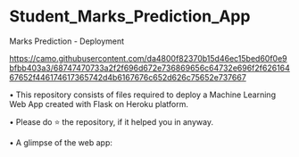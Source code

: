 # Student_Marks_Prediction_App
Marks Prediction - Deployment

https://camo.githubusercontent.com/da4800f82370b15d46ec15bed60f0e9bfbb403a3/68747470733a2f2f696d672e736869656c64732e696f2f62616467652f446174617365742d4b6167676c652d626c75652e737667


• This repository consists of files required to deploy a Machine Learning Web App created with Flask on Heroku platform.


• Please do ⭐ the repository, if it helped you in anyway.

• A glimpse of the web app:


